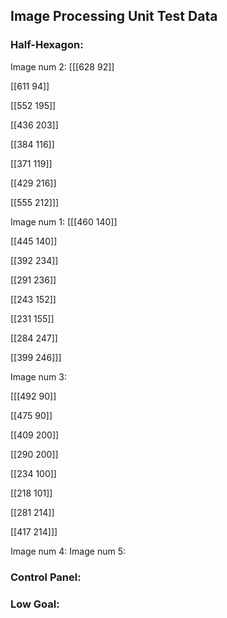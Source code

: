 ## Image Processing Unit Test Data
### Half-Hexagon:
Image num 2:
[[[628  92]]

 [[611  94]]

 [[552 195]]

 [[436 203]]

 [[384 116]]

 [[371 119]]

 [[429 216]]

 [[555 212]]]

Image num 1:
[[[460 140]]

 [[445 140]]

 [[392 234]]

 [[291 236]]

 [[243 152]]

 [[231 155]]

 [[284 247]]

 [[399 246]]]

Image num 3:

[[[492  90]]

 [[475  90]]

 [[409 200]]

 [[290 200]]

 [[234 100]]

 [[218 101]]

 [[281 214]]

 [[417 214]]]

Image num 4:
Image num 5:
### Control Panel:
### Low Goal:

